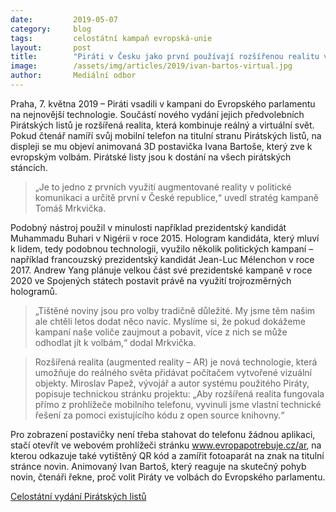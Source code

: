 ```yaml
---
date:         2019-05-07
category:     blog
tags:         celostátní kampaň evropská-unie
layout:       post
title:        "Piráti v Česku jako první používají rozšířenou realitu v kampani"
image:        /assets/img/articles/2019/ivan-bartos-virtual.jpg
author:       Mediální odbor
---
```

 
 
Praha, 7. května 2019 – Piráti vsadili v kampani do Evropského parlamentu na nejnovější technologie. Součástí nového vydání jejich předvolebních Pirátských listů je rozšířená realita, která kombinuje reálný a virtuální svět. Pokud čtenář namíří svůj mobilní telefon na titulní stranu Pirátských listů, na displeji se mu objeví animovaná 3D postavička Ivana Bartoše, který zve k evropským volbám. Pirátské listy jsou k dostání na všech pirátských stáncích.

> „Je to jedno z prvních využití augmentované reality v politické komunikaci a určitě první v České republice,“ uvedl stratég kampaně Tomáš Mrkvička. 

Podobný nástroj použil v minulosti například prezidentský kandidát Muhammadu Buhari v Nigérii v roce 2015. Hologram kandidáta, který mluví k lidem, tedy podobnou technologii, využilo několik politických kampaní – například francouzský prezidentský kandidát Jean-Luc Mélenchon v roce 2017. Andrew Yang plánuje velkou část své prezidentské kampaně v roce 2020 ve Spojených státech postavit právě na využití trojrozměrných hologramů. 

> „Tištěné noviny jsou pro volby tradičně důležité. My jsme těm našim ale chtěli letos dodat něco navíc. Myslíme si, že pokud dokážeme kampaní naše voliče zaujmout a pobavit, více z nich se může odhodlat jít k volbám,“ dodal Mrkvička.

> Rozšířená realita (augmented reality – AR) je nová technologie, která umožňuje do reálného světa přidávat počítačem vytvořené vizuální objekty. Miroslav Papež, vývojář a autor systému použitého Piráty, popisuje technickou stránku projektu: „Aby rozšířená realita fungovala přímo z prohlížeče mobilního telefonu, vyvinuli jsme vlastní technické řešení za pomoci existujícího kódu z open source knihovny.“  

Pro zobrazení postavičky není třeba stahovat do telefonu žádnou aplikaci, stačí otevřít ve webovém prohlížeči stránku www.evropapotrebuje.cz/ar, na kterou odkazuje také vytištěný QR kód a zamířit fotoaparát na znak na titulní stránce novin. Animovaný Ivan Bartoš, který reaguje na skutečný pohyb novin, čtenáři řekne, proč volit Piráty ve volbách do Evropského parlamentu.

[Celostátní vydání Pirátských listů](http://www.pirati.cz/assets/pdf/pirlisty2019celostat.pdf)
